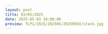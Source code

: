 ```yaml
---
layout: post
title: 03/05/2025
date: 2025-05-03 10:00:00
preview: TLP1/2025/202505/20250503/stack.jpg
---
```

